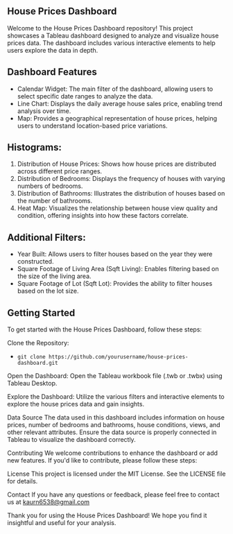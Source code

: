 ## House Prices Dashboard
Welcome to the House Prices Dashboard repository! This project showcases a Tableau dashboard designed to analyze and visualize house prices data. The dashboard includes various interactive elements to help users explore the data in depth.

## Dashboard Features
*    Calendar Widget: The main filter of the dashboard, allowing users to select specific date ranges to analyze the data.
*    Line Chart: Displays the daily average house sales price, enabling trend analysis over time.
*    Map: Provides a geographical representation of house prices, helping users to understand location-based price variations.

## Histograms:
1. Distribution of House Prices: Shows how house prices are distributed across different price ranges.
2. Distribution of Bedrooms: Displays the frequency of houses with varying numbers of bedrooms.
3. Distribution of Bathrooms: Illustrates the distribution of houses based on the number of bathrooms.
4. Heat Map: Visualizes the relationship between house view quality and condition, offering insights into how these factors correlate.

## Additional Filters:
*    Year Built: Allows users to filter houses based on the year they were constructed.
*    Square Footage of Living Area (Sqft Living): Enables filtering based on the size of the living area.
*    Square Footage of Lot (Sqft Lot): Provides the ability to filter houses based on the lot size.

## Getting Started
To get started with the House Prices Dashboard, follow these steps:

Clone the Repository:

*     git clone https://github.com/yourusername/house-prices-dashboard.git
  
Open the Dashboard:
Open the Tableau workbook file (.twb or .twbx) using Tableau Desktop.

Explore the Dashboard:
Utilize the various filters and interactive elements to explore the house prices data and gain insights.

Data Source
The data used in this dashboard includes information on house prices, number of bedrooms and bathrooms, house conditions, views, and other relevant attributes. Ensure the data source is properly connected in Tableau to visualize the dashboard correctly.

Contributing
We welcome contributions to enhance the dashboard or add new features. If you'd like to contribute, please follow these steps:

License
This project is licensed under the MIT License. See the LICENSE file for details.

Contact
If you have any questions or feedback, please feel free to contact us at kaurn6538@gmail.com

Thank you for using the House Prices Dashboard! We hope you find it insightful and useful for your analysis.
